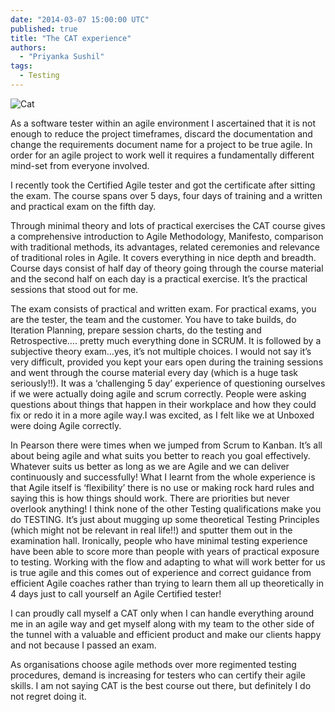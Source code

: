 ```yaml
---
date: "2014-03-07 15:00:00 UTC"
published: true
title: "The CAT experience"
authors:
  - "Priyanka Sushil"
tags:
  - Testing
---
```


![Cat](https://s3-eu-west-1.amazonaws.com/unboxed-web-images/38cd89a3a5c8258b15b6362ffbfa7042.jpg)

As a software tester within an agile environment I ascertained that it is not enough to reduce the project timeframes, discard the documentation and change the requirements document name for a project to be true agile. In order for an agile project to work well it requires a fundamentally different mind-set from everyone involved.

I recently took the Certified Agile tester and got the certificate after sitting the exam. The course spans over 5 days, four days of training and a written and practical exam on the fifth day.

Through minimal theory and lots of practical exercises the CAT course gives a comprehensive introduction to Agile Methodology, Manifesto, comparison with traditional methods, its advantages, related ceremonies and relevance of traditional roles in Agile. It covers everything in nice depth and breadth. Course days consist of half day of theory going through the course material and the second half on each day is a practical exercise. It’s the practical sessions that stood out for me.

The exam consists of practical and written exam. For practical exams, you are the tester, the team and the customer. You have to take builds, do Iteration Planning, prepare session charts, do the testing and Retrospective…. pretty much everything done in SCRUM. It is followed by a subjective theory exam…yes, it’s not multiple choices. I would not say it’s very difficult, provided you kept your ears open during the training sessions and went through the course material every day (which is a huge task seriously!!).
It was a ‘challenging 5 day’ experience of questioning ourselves if we were actually doing agile and scrum correctly. People were asking questions about things that happen in their workplace and how they could fix or redo it in a more agile way.I was excited, as I felt like we at Unboxed were doing Agile correctly.

In Pearson there were times when we jumped from Scrum to Kanban. It’s all about being agile and what suits you better to reach you goal effectively. Whatever suits us better as long as we are Agile and we can deliver continuously and successfully! What I learnt from the whole experience is that Agile itself is ‘flexibility’ there is no use or making rock hard rules and saying this is how things should work. There are priorities but never overlook anything!
I think none of the other Testing qualifications make you do TESTING. It’s just about mugging up some theoretical Testing Principles (which might not be relevant in real life!!) and sputter them out in the examination hall. Ironically, people who have minimal testing experience have been able to score more than people with years of practical exposure to testing.
Working with the flow and adapting to what will work better for us is true agile and this comes out of experience and correct guidance from efficient Agile coaches rather than trying to learn them all up theoretically in 4 days just to call yourself an Agile Certified  tester!

I can proudly call myself a CAT only when I can handle everything around me in an agile way and get myself along with my team to the other side of the tunnel with a valuable and efficient product and make our clients happy and not because I passed an exam.

As organisations choose agile methods over more regimented testing procedures, demand is increasing for testers who can certify their agile skills.
I am not saying CAT is the best course out there, but definitely I do not regret doing it.
